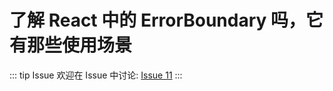 # 了解 React 中的 ErrorBoundary 吗，它有那些使用场景



::: tip Issue 
 欢迎在 Issue 中讨论: [Issue 11](https://github.com/shfshanyue/Daily-Question/issues/11) 
:::